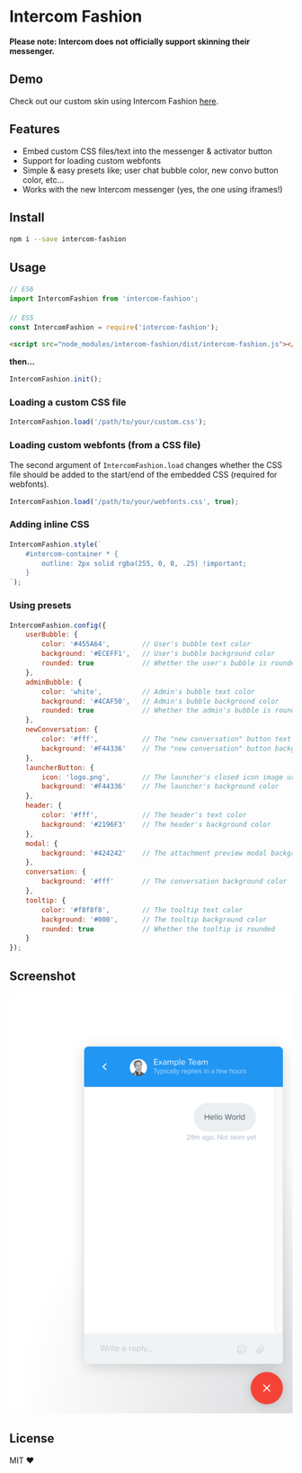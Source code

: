 # Intercom Fashion

**Please note: Intercom does not officially support skinning their messenger.**

## Demo

Check out our custom skin using Intercom Fashion [here](https://pageproof.com).

## Features

- Embed custom CSS files/text into the messenger & activator button
- Support for loading custom webfonts
- Simple & easy presets like; user chat bubble color, new convo button color, etc...
- Works with the new Intercom messenger (yes, the one using iframes!)

## Install

```sh
npm i --save intercom-fashion
```

## Usage

```js
// ES6
import IntercomFashion from 'intercom-fashion';

// ES5
const IntercomFashion = require('intercom-fashion');
```

```html
<script src="node_modules/intercom-fashion/dist/intercom-fashion.js"></script>
```

**then...**

```js
IntercomFashion.init();
```

### Loading a custom CSS file

```js
IntercomFashion.load('/path/to/your/custom.css');
```

### Loading custom webfonts (from a CSS file)

The second argument of `IntercomFashion.load` changes whether the CSS file should be added to the start/end of the embedded CSS (required for webfonts).

```js
IntercomFashion.load('/path/to/your/webfonts.css', true);
```

### Adding inline CSS

```js
IntercomFashion.style(`
    #intercom-container * {
        outline: 2px solid rgba(255, 0, 0, .25) !important;
    }
`);
````

### Using presets

```js
IntercomFashion.config({
    userBubble: {
        color: '#455A64',        // User's bubble text color
        background: '#ECEFF1',   // User's bubble background color
        rounded: true            // Whether the user's bubble is rounded
    },
    adminBubble: {
        color: 'white',          // Admin's bubble text color
        background: '#4CAF50',   // Admin's bubble background color
        rounded: true            // Whether the admin's bubble is rounded
    },
    newConversation: {
        color: '#fff',           // The "new conversation" button text color
        background: '#F44336'    // The "new conversation" button background color
    },
    launcherButton: {
        icon: 'logo.png',        // The launcher's closed icon image url
        background: '#F44336'    // The launcher's background color
    },
    header: {
        color: '#fff',           // The header's text color
        background: '#2196F3'    // The header's background color
    },
    modal: {
        background: '#424242'    // The attachment preview modal background color
    },
    conversation: {
        background: '#fff'       // The conversation background color
    },
    tooltip: {
        color: '#f8f8f8',        // The tooltip text color
        background: '#000',      // The tooltip background color
        rounded: true            // Whether the tooltip is rounded
    }
});
```

## Screenshot

![Screenshot](./screenshot.png)

## License

MIT ❤️